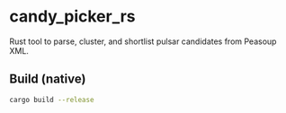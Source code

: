 # candy_picker_rs

Rust tool to parse, cluster, and shortlist pulsar candidates from Peasoup XML.

## Build (native)

```bash
cargo build --release
